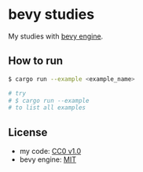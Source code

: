 # bevy studies

My studies with [bevy engine](https://bevyengine.org/).

## How to run

```bash
$ cargo run --example <example_name>

# try
# $ cargo run --example
# to list all examples
```

## License

- my code: [CC0 v1.0](LICENSE)
- bevy engine: [MIT](https://github.com/bevyengine/bevy/blob/main/LICENSE-MIT)